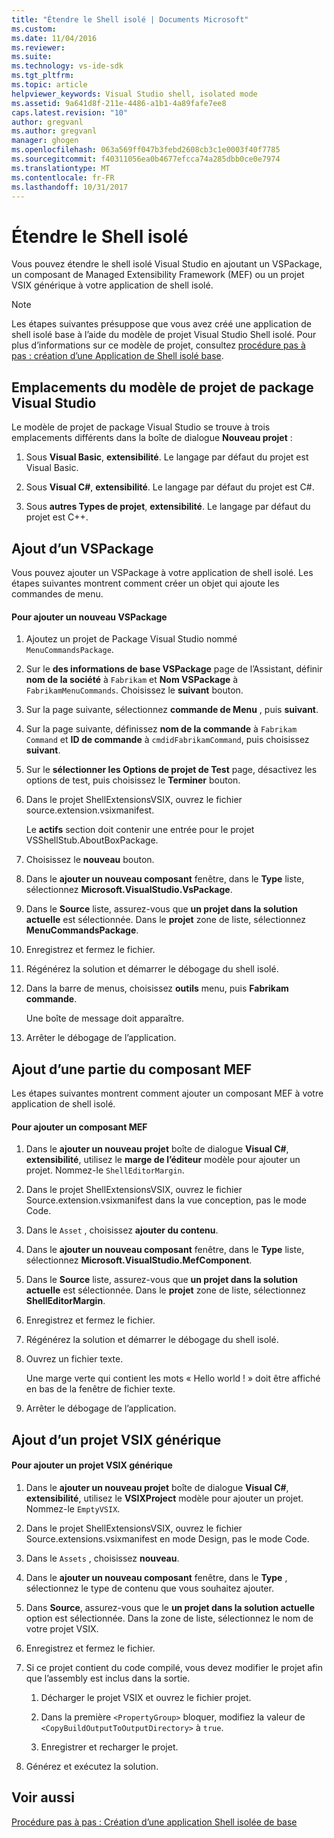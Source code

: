 ```yaml
---
title: "Étendre le Shell isolé | Documents Microsoft"
ms.custom: 
ms.date: 11/04/2016
ms.reviewer: 
ms.suite: 
ms.technology: vs-ide-sdk
ms.tgt_pltfrm: 
ms.topic: article
helpviewer_keywords: Visual Studio shell, isolated mode
ms.assetid: 9a641d8f-211e-4486-a1b1-4a89fafe7ee8
caps.latest.revision: "10"
author: gregvanl
ms.author: gregvanl
manager: ghogen
ms.openlocfilehash: 063a569ff047b3febd2608cb3c1e0003f40f7785
ms.sourcegitcommit: f40311056ea0b4677efcca74a285dbb0ce0e7974
ms.translationtype: MT
ms.contentlocale: fr-FR
ms.lasthandoff: 10/31/2017
---
```

# <a name="extending-the-isolated-shell"></a>Étendre le Shell isolé
Vous pouvez étendre le shell isolé Visual Studio en ajoutant un VSPackage, un composant de Managed Extensibility Framework (MEF) ou un projet VSIX générique à votre application de shell isolé.  
  
> [!NOTE]
>  Les étapes suivantes présuppose que vous avez créé une application de shell isolé base à l’aide du modèle de projet Visual Studio Shell isolé. Pour plus d’informations sur ce modèle de projet, consultez [procédure pas à pas : création d’une Application de Shell isolé base](walkthrough-creating-a-basic-isolated-shell-application.md).  
  
## <a name="locations-for-the-visual-studio-package-project-template"></a>Emplacements du modèle de projet de package Visual Studio  
 Le modèle de projet de package Visual Studio se trouve à trois emplacements différents dans la boîte de dialogue **Nouveau projet** :  
  
1.  Sous **Visual Basic**, **extensibilité**. Le langage par défaut du projet est Visual Basic.  
  
2.  Sous **Visual C#**, **extensibilité**. Le langage par défaut du projet est C#.  
  
3.  Sous **autres Types de projet**, **extensibilité**. Le langage par défaut du projet est C++.  
  
## <a name="adding-a-vspackage"></a>Ajout d’un VSPackage  
 Vous pouvez ajouter un VSPackage à votre application de shell isolé. Les étapes suivantes montrent comment créer un objet qui ajoute les commandes de menu.  
  
#### <a name="to-add-a-new-vspackage"></a>Pour ajouter un nouveau VSPackage  
  
1.  Ajoutez un projet de Package Visual Studio nommé `MenuCommandsPackage`.  
  
2.  Sur le **des informations de base VSPackage** page de l’Assistant, définir **nom de la société** à `Fabrikam` et **Nom VSPackage** à `FabrikamMenuCommands`. Choisissez le **suivant** bouton.  
  
3.  Sur la page suivante, sélectionnez **commande de Menu** , puis **suivant**.  
  
4.  Sur la page suivante, définissez **nom de la commande** à `Fabrikam Command` et **ID de commande** à `cmdidFabrikamCommand`, puis choisissez **suivant**.  
  
5.  Sur le **sélectionner les Options de projet de Test** page, désactivez les options de test, puis choisissez le **Terminer** bouton.  
  
6.  Dans le projet ShellExtensionsVSIX, ouvrez le fichier source.extension.vsixmanifest.  
  
     Le **actifs** section doit contenir une entrée pour le projet VSShellStub.AboutBoxPackage.  
  
7.  Choisissez le **nouveau** bouton.  
  
8.  Dans le **ajouter un nouveau composant** fenêtre, dans le **Type** liste, sélectionnez **Microsoft.VisualStudio.VsPackage**.  
  
9. Dans le **Source** liste, assurez-vous que **un projet dans la solution actuelle** est sélectionnée. Dans le **projet** zone de liste, sélectionnez **MenuCommandsPackage**.  
  
10. Enregistrez et fermez le fichier.  
  
11. Régénérez la solution et démarrer le débogage du shell isolé.  
  
12. Dans la barre de menus, choisissez **outils** menu, puis **Fabrikam commande**.  
  
     Une boîte de message doit apparaître.  
  
13. Arrêter le débogage de l’application.  
  
## <a name="adding-a-mef-component-part"></a>Ajout d’une partie du composant MEF  
 Les étapes suivantes montrent comment ajouter un composant MEF à votre application de shell isolé.  
  
#### <a name="to-add-a-mef-component"></a>Pour ajouter un composant MEF  
  
1.  Dans le **ajouter un nouveau projet** boîte de dialogue **Visual C#**, **extensibilité**, utilisez le **marge de l’éditeur** modèle pour ajouter un projet. Nommez-le `ShellEditorMargin`.  
  
2.  Dans le projet ShellExtensionsVSIX, ouvrez le fichier Source.extension.vsixmanifest dans la vue conception, pas le mode Code.  
  
3.  Dans le `Asset` , choisissez **ajouter du contenu**.  
  
4.  Dans le **ajouter un nouveau composant** fenêtre, dans le **Type** liste, sélectionnez **Microsoft.VisualStudio.MefComponent**.  
  
5.  Dans le **Source** liste, assurez-vous que **un projet dans la solution actuelle** est sélectionnée. Dans le **projet** zone de liste, sélectionnez **ShellEditorMargin**.  
  
6.  Enregistrez et fermez le fichier.  
  
7.  Régénérez la solution et démarrer le débogage du shell isolé.  
  
8.  Ouvrez un fichier texte.  
  
     Une marge verte qui contient les mots « Hello world ! » doit être affiché en bas de la fenêtre de fichier texte.  
  
9. Arrêter le débogage de l’application.  
  
## <a name="adding-a-generic-vsix-project"></a>Ajout d’un projet VSIX générique  
  
#### <a name="to-add-a-generic-vsix-project"></a>Pour ajouter un projet VSIX générique  
  
1.  Dans le **ajouter un nouveau projet** boîte de dialogue **Visual C#**, **extensibilité**, utilisez le **VSIXProject** modèle pour ajouter un projet. Nommez-le `EmptyVSIX`.  
  
2.  Dans le projet ShellExtensionsVSIX, ouvrez le fichier Source.extensions.vsixmanifest en mode Design, pas le mode Code.  
  
3.  Dans le `Assets` , choisissez **nouveau**.  
  
4.  Dans le **ajouter un nouveau composant** fenêtre, dans le **Type** , sélectionnez le type de contenu que vous souhaitez ajouter.  
  
5.  Dans **Source**, assurez-vous que le **un projet dans la solution actuelle** option est sélectionnée. Dans la zone de liste, sélectionnez le nom de votre projet VSIX.  
  
6.  Enregistrez et fermez le fichier.  
  
7.  Si ce projet contient du code compilé, vous devez modifier le projet afin que l’assembly est inclus dans la sortie.  
  
    1.  Décharger le projet VSIX et ouvrez le fichier projet.  
  
    2.  Dans la première `<PropertyGroup>` bloquer, modifiez la valeur de `<CopyBuildOutputToOutputDirectory>` à `true`.  
  
    3.  Enregistrer et recharger le projet.  
  
8.  Générez et exécutez la solution.  
  
## <a name="see-also"></a>Voir aussi  
 [Procédure pas à pas : Création d’une application Shell isolée de base](walkthrough-creating-a-basic-isolated-shell-application.md)
